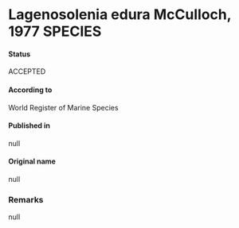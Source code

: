 Lagenosolenia edura McCulloch, 1977 SPECIES
=======

#### Status
ACCEPTED

#### According to
World Register of Marine Species

#### Published in
null

#### Original name
null

### Remarks
null